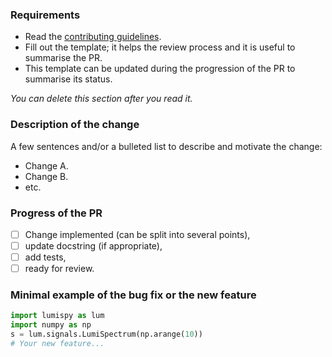 ### Requirements
* Read the [contributing guidelines](https://github.com/lumispy/lumispy/blob/master/.github/CONTRIBUTING.md).
* Fill out the template; it helps the review process and it is useful to summarise the PR.
* This template can be updated during the progression of the PR to summarise its status. 

*You can delete this section after you read it.*

### Description of the change
A few sentences and/or a bulleted list to describe and motivate the change:
- Change A.
- Change B.
- etc.

### Progress of the PR
- [ ] Change implemented (can be split into several points),
- [ ] update docstring (if appropriate),
- [ ] add tests,
- [ ] ready for review.

### Minimal example of the bug fix or the new feature
```python
import lumispy as lum
import numpy as np
s = lum.signals.LumiSpectrum(np.arange(10))
# Your new feature...
```



